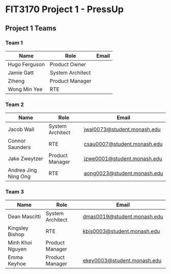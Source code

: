 # FIT3170 Project 1 - PressUp

## Project 1 Teams
### Team 1
| Name | Role | Email |
| - | - | - |
| Hugo Ferguson | Product Owner |
| Jamie Gatt | System Architect |
| Ziheng | Product Manager |
| Wong Min Yee | RTE |

### Team 2
| Name | Role | Email |
| - | - | - |
| Jacob Wall | System Architect | jwal0073@student.monash.edu | 
| Connor Saunders | RTE	| csau0007@student.monash.edu |
| Jake Zweytzer | Product Manager | jzwe0001@student.monash.edu |
| Andrea Jing Ning Ong | RTE | aong0023@student.monash.edu |

### Team 3
| Name | Role | Email |
| - | - | - |
| Dean Mascitti | System Architect | dmas0019@student.monash.edu |
| Kingsley Bishop | RTE | kbis0003@student.monash.edu |
| Minh Khoi Nguyen | Product Manager |
| Emma Keyhoe | Product Manager | ekey0003@student.monash.edu |
